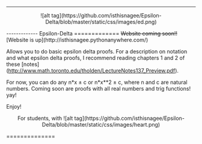 -------------
<p align="center">![alt tag](https://github.com/isthisnagee/Epsilon-Delta/blob/master/static/css/images/ed.png)<p>
-------------
Epsilon-Delta
=============
<strike>Website coming soon!!</strike> [Website is up](http://isthisnagee.pythonanywhere.com/)

Allows you to do basic epsilon delta proofs.
For a description on notation and what epsilon delta proofs, I recommend reading chapters 1 and 2 of these [notes]
(http://www.math.toronto.edu/tholden/LectureNotes137_Preview.pdf).

For now, you can do any n\*x &plusmn; c or n\*x\*\*2 &plusmn; c, where n and c are natural numbers.
Coming soon are proofs with all real numbers and trig functions! yay!


Enjoy!
<p align="center" sytle="font-family:consolas">For students, with ![alt tag](https://github.com/isthisnagee/Epsilon-Delta/blob/master/static/css/images/heart.png)<p>

==============

